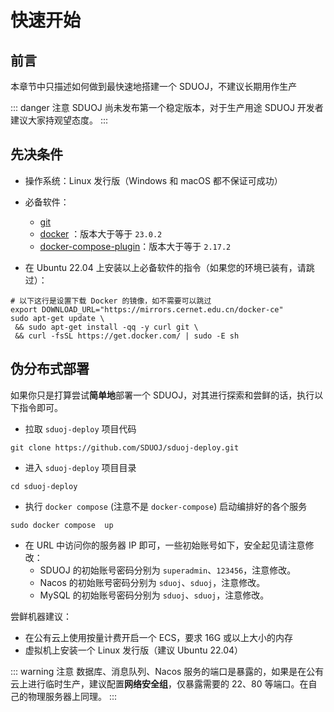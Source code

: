 # 快速开始

## 前言

本章节中只描述如何做到最快速地搭建一个 SDUOJ，不建议长期用作生产

::: danger 注意
SDUOJ 尚未发布第一个稳定版本，对于生产用途 SDUOJ 开发者建议大家持观望态度。
:::

## 先决条件

* 操作系统：Linux 发行版（Windows 和 macOS 都不保证可成功）
* 必备软件：
    * [git](https://git-scm.com/)
    * [docker](https://docs.docker.com/get-docker/) ：版本大于等于 `23.0.2`
    *  [docker-compose-plugin](https://docs.docker.com/compose/install/linux/)：版本大于等于 `2.17.2`


* 在 Ubuntu 22.04 上安装以上必备软件的指令（如果您的环境已装有，请跳过）：

```shell
# 以下这行是设置下载 Docker 的镜像，如不需要可以跳过
export DOWNLOAD_URL="https://mirrors.cernet.edu.cn/docker-ce"
sudo apt-get update \
 && sudo apt-get install -qq -y curl git \
 && curl -fsSL https://get.docker.com/ | sudo -E sh
```

## 伪分布式部署<Badge text="beta" type="warning"/>

如果你只是打算尝试**简单地**部署一个 SDUOJ，对其进行探索和尝鲜的话，执行以下指令即可。

* 拉取 `sduoj-deploy` 项目代码

```shell
git clone https://github.com/SDUOJ/sduoj-deploy.git
```

* 进入 `sduoj-deploy` 项目目录

```shell
cd sduoj-deploy
```

* 执行 `docker compose` (注意不是 `docker-compose`) 启动编排好的各个服务

```shell
sudo docker compose  up
```

* 在 URL 中访问你的服务器 IP 即可，一些初始账号如下，安全起见请注意修改：
    * SDUOJ 的初始账号密码分别为 `superadmin`、`123456`，注意修改。
    * Nacos 的初始账号密码分别为 `sduoj`、`sduoj`，注意修改。
    * MySQL 的初始账号密码分别为 `sduoj`、`sduoj`，注意修改。

尝鲜机器建议：

* 在公有云上使用按量计费开启一个 ECS，要求 16G 或以上大小的内存
* 虚拟机上安装一个 Linux 发行版（建议 Ubuntu 22.04）

::: warning 注意
数据库、消息队列、Nacos 服务的端口是暴露的，如果是在公有云上进行临时生产，建议配置**网络安全组**，仅暴露需要的 22、80 等端口。在自己的物理服务器上同理。
:::